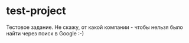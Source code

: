 # test-project
Тестовое задание. Не скажу, от какой компании - чтобы нельзя было найти через поиск в Google :-)
